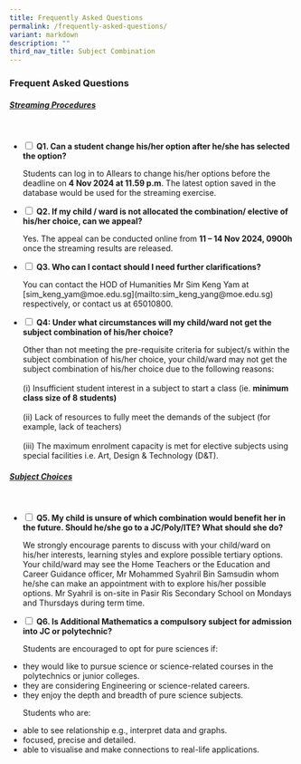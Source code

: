 ```yaml
---
title: Frequently Asked Questions
permalink: /frequently-asked-questions/
variant: markdown
description: ""
third_nav_title: Subject Combination
---
```

### Frequent Asked Questions

##### <u>Streaming Procedures</u>
<br>
<ul class="jekyllcodex_accordion">

<li><input type="checkbox" id="accordion1">  
	<label for="accordion1"><b>Q1. Can a student change his/her option after he/she has selected the option?</b></label></li>
<p>
Students can log in to Allears to change his/her options before the deadline on <b>4 Nov 2024 at 11.59 p.m</b>. The latest option saved in the database would be used for the streaming exercise.</p>

<li><input type="checkbox" id="accordion2">  
<label for="accordion2"><b>Q2. If my child / ward is not allocated the combination/ elective of his/her choice, can we appeal?</b></label>
<p>
Yes. The appeal can be conducted online from <b>11 – 14 Nov 2024, 0900h</b> once the streaming results are released.
</p>
</li>
<li><input type="checkbox" id="accordion3">  
<label for="accordion3"><b>Q3. Who can I contact should I need further clarifications?</b></label>	
<p>
You can contact the HOD of Humanities Mr Sim Keng Yam at [sim_keng_yam@moe.edu.sg](mailto:sim_keng_yang@moe.edu.sg) respectively, or contact us at 65010800.
</p><p>	
</p></li>
<li><input type="checkbox" id="accordion4">  
<label for="accordion4"><b>Q4: Under what circumstances will my child/ward not get the subject combination of his/her choice?</b></label>	
<p>
Other than not meeting the pre-requisite criteria for subject/s within the subject combination of his/her choice, your child/ward may not get the subject combination of his/her choice due to the following reasons:<br>
<br>
(i) Insufficient student interest in a subject to start a class (ie. <b>minimum class size of 8 students)</b><br><br>
(ii) Lack of resources to fully meet the demands of the subject (for example, lack of teachers)<br><br>
(iii) The maximum enrolment capacity is met for elective subjects using special facilities i.e. Art, Design &amp; Technology (D&amp;T).
</p></li></ul>

##### <u>Subject Choices</u>
<br>
<ul class="jekyllcodex_accordion">

<li><input type="checkbox" id="accordion1">  
	<label for="accordion1"><b>Q5. My child is unsure of which combination would benefit her in the future. Should he/she go to a JC/Poly/ITE? What should she do?</b></label></li>
<p>	
We strongly encourage parents to discuss with your child/ward on his/her interests, learning styles and explore possible tertiary options. Your child/ward may see the Home Teachers or the Education and Career Guidance officer, Mr Mohammed Syahril Bin Samsudin whom he/she can make an appointment with to explore his/her possible options.&nbsp;Mr Syahril is on-site in Pasir Ris Secondary School on Mondays and Thursdays during term time.
</p>
<li><input type="checkbox" id="accordion2">  
	<label for="accordion2"><b>Q6. Is Additional Mathematics a compulsory subject for admission into JC or polytechnic?</b></label></li>
<p>
Students are encouraged to opt for pure sciences if:&nbsp;
</p><li>they would like to pursue science or science-related courses in the polytechnics or junior colleges.
</li><li>they are considering Engineering or science-related careers.
</li><li>they enjoy the depth and breadth of pure science subjects.</li><p></p>
<p>Students who are:<br>
</p><li>able to see relationship e.g., interpret data and graphs.
</li><li>focused, precise and detailed.
</li><li>able to visualise and make connections to real-life applications.
	</li><p></p>
	
	
<ul></ul></ul>